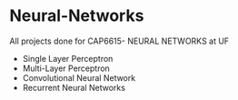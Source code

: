 # Neural-Networks
All projects done for CAP6615- NEURAL NETWORKS at UF
- Single Layer Perceptron
- Multi-Layer Perceptron
- Convolutional Neural Network
- Recurrent Neural Networks
